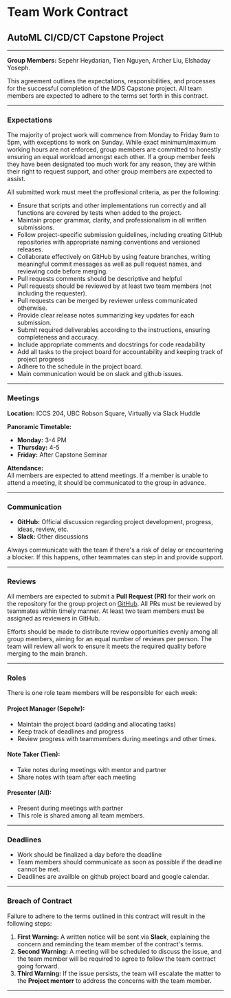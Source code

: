 # Team Work Contract

## **AutoML CI/CD/CT Capstone Project**

---

**Group Members:** Sepehr Heydarian, Tien Nguyen, Archer Liu, Elshaday Yoseph.

This agreement outlines the expectations, responsibilities, and processes for the successful completion of the MDS Capstone project. All team members are expected to adhere to the terms set forth in this contract.

---

### Expectations

The majority of project work will commence from Monday to Friday 9am to 5pm, with exceptions to work on Sunday. While exact minimum/maximum working hours are not enforced, group members are committed to honestly ensuring an equal workload amongst each other. If a group member feels they have been designated too much work for any reason, they are within their right to request support, and other group members are expected to assist.

All submitted work must meet the proffesional criteria, as per the following:

- Ensure that scripts and other implementations run correctly and all functions are covered by tests when added to the project.
- Maintain proper grammar, clarity, and professionalism in all written submissions.
- Follow project-specific submission guidelines, including creating GitHub repositories with appropriate naming conventions and versioned releases.
- Collaborate effectively on GitHub by using feature branches, writing meaningful commit messages as well as pull request names, and reviewing code before merging.
- Pull requests comments should be descriptive and helpful
- Pull requests should be reviewed by at least two team members (not including the requester).
- Pull requests can be merged by reviewer unless communicated otherwise.
- Provide clear release notes summarizing key updates for each submission.
- Submit required deliverables according to the instructions, ensuring completeness and accuracy.
- Include appropriate comments and docstrings for code readability
- Add all tasks to the project board for accountability and keeping track of project progress
- Adhere to the schedule in the project board.
- Main communication would be on slack and github issues.

---

### Meetings

**Location:** ICCS 204, UBC Robson Square, Virtually via Slack Huddle

**Panoramic Timetable:**

- **Monday:** 3-4 PM
- **Thursday:** 4-5
- **Friday:** After Capstone Seminar

**Attendance:**  
All members are expected to attend meetings. If a member is unable to attend a meeting, it should be communicated to the group in advance.

---

### Communication

- **GitHub:** Official discussion regarding project development, progress, ideas, review, etc.  
- **Slack:** Other discussions  

Always communicate with the team if there's a risk of delay or encountering a blocker. If this happens, other teammates can step in and provide support.

---

### Reviews

All members are expected to submit a **Pull Request (PR)** for their work on the repository for the group project on [GitHub](http://github.com/). All PRs must be reviewed by teammates within timely manner. At least two team members must be assigned as reviewers in GitHub.  

Efforts should be made to distribute review opportunities evenly among all group members, aiming for an equal number of reviews per person. The team will review all work to ensure it meets the required quality before merging to the main branch.

---

### Roles

There is one role team members will be responsible for each week:

#### **Project Manager (Sepehr):**

 - Maintain the project board (adding and allocating tasks)
 - Keep track of deadlines and progress
 - Review progress with teammembers during meetings and other times.

#### **Note Taker (Tien):**

 - Take notes during meetings with mentor and partner
 - Share notes with team after each meeting


#### **Presenter (All):**

 - Present during meetings with partner
 - This role is shared among all team members.

---

### Deadlines

- Work should be finalized a day before the deadline
- Team members should communicate as soon as possible if the deadline cannot be met.
- Deadlines are availble on github project board and google calendar.

---

### Breach of Contract

Failure to adhere to the terms outlined in this contract will result in the following steps:

1. **First Warning:** A written notice will be sent via **Slack**, explaining the concern and reminding the team member of the contract's terms.  
2. **Second Warning:** A meeting will be scheduled to discuss the issue, and the team member will be required to agree to follow the team contract going forward.  
3. **Third Warning:** If the issue persists, the team will escalate the matter to the **Project mentorr** to address the concerns with the team member.  

---
